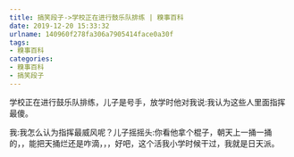 ```yaml
---
title: 搞笑段子->学校正在进行鼓乐队排练 | 糗事百科
date: 2019-12-20 15:33:32
urlname: 140960f278fa306a7905414face0a30f
tags: 
- 糗事百科
categories:
- 糗事百科
- 搞笑段子
---
```

学校正在进行鼓乐队排练，儿子是号手，放学时他对我说:我认为这些人里面指挥最傻。

我:我怎么认为指挥最威风呢？儿子摇摇头:你看他拿个棍子，朝天上一捅一捅的，，能把天捅烂还是咋滴，，，好吧，这个活我小学时候干过，我就是日天派。


